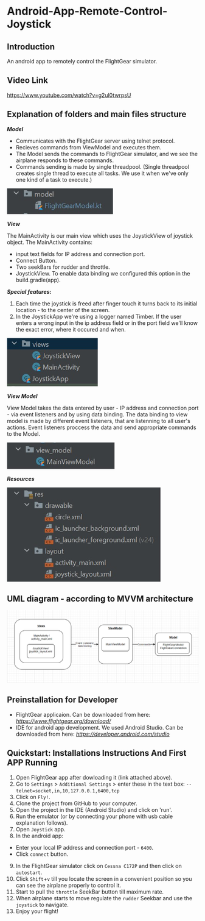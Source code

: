# Android-App-Remote-Control-Joystick

## Introduction
An android app to remotely control the FlightGear simulator.

## Video Link
https://www.youtube.com/watch?v=g2ul0twrpsU

## Explanation of folders and main files structure
__*Model*__

* Communicates with the FlightGear server using telnet protocol.
* Recieves commands from ViewModel and executes them.
* The Model sends the commands to FlightGear simulator, and we see the airplane responds to these commands.
* Commands sending is made by single threadpool.
(Single threadpool creates single thread to execute all tasks. We use it when we've only one kind of a task to execute.)

![](/app/Images/Model.jpg)

__*View*__

The MainActivity is our main view which uses the JoystickView of joystick object.
The MainActivity contains: 
* input text fields for IP address and connection port.
* Connect Button.
* Two seekBars for rudder and throttle.
* JoystickView.
To enable data binding we configured this option in the build.gradle(app).

__*Special features:*__
1. Each time the joystick is freed after finger touch it turns back to its initial location - to the center of the screen.
2. In the JoystickApp we're using a logger named Timber. If the user enters a wrong input in the ip address field or in the port field we'll know the exact error, where it occured and when.
 
![](/app/Images/VIEW.jpg)

__*View Model*__

View Model takes the data entered by user - IP address and connection port - via event listeners and by using data binding.
The data binding to view model is made by different event listeners, that are listenning to all user's actions.
Event listeners proccess the data and send appropriate commands to the Model.


![](/app/Images/ViewModel.jpg)

__*Resources*__

![](/app/Images/Resources.jpg)

## UML diagram - according to MVVM architecture
![](/app/Images/UML.png)

## Preinstallation for Developer
* FlightGear applicaion. Can be downloaded from here: *https://www.flightgear.org/download/*
* IDE for android app development. We used Android Studio. Can be downloaded from here: *https://developer.android.com/studio*

## Quickstart: Installations Instructions And First APP Running
1. Open FlightGear app after dowloading it (link attached above).
2. Go to `Settings` > `Additional Settings` > enter these in the text box: `--telnet=socket,in,10,127.0.0.1,6400,tcp`
3. Click on `Fly!`.
4. Clone the project from GitHub to your computer.
5. Open the project in the IDE (Android Studio) and click on 'run'.
6. Run the emulator (or by connecting your phone with usb cable explanation follows).
7. Open `Joystick` app.
8. In the android app: 
  * Enter your local IP address and connection port - `6400`.
  * Click `connect` button.
9. In the FlightGear simulator click on `Cessna C172P` and then click on `autostart`.
10. Click `Shift`+`v` till you locate the screen in a convenient position so you can see the airplane properly to control it.
11. Start to pull the `throttle` SeekBar button till maximum rate.
12. When airplane starts to move regulate the `rudder` Seekbar and use the `joystick` to navigate.
13. Enjoy your flight!
